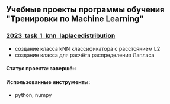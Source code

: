 ## Учебные проекты программы обучения "Тренировки по Machine Learning"

### [2023_task_1_knn_laplacedistribution](https://github.com/denis-42ds/machine_learning_training/tree/ml_train/2023_task_1_knn_laplacedistribution)
- создание класса kNN классификатора с расстоянием L2
- создание класса для расчёта распределения Лапласа
#### Статус проекта: завершён
#### Использованные инструменты: 
- python, numpy


